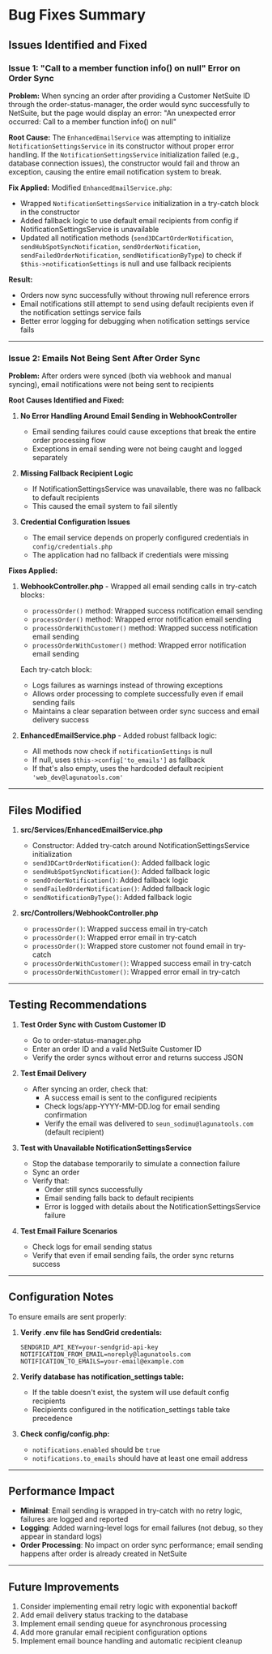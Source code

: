 # Bug Fixes Summary

## Issues Identified and Fixed

### Issue 1: "Call to a member function info() on null" Error on Order Sync

**Problem:**
When syncing an order after providing a Customer NetSuite ID through the order-status-manager, the order would sync successfully to NetSuite, but the page would display an error: "An unexpected error occurred: Call to a member function info() on null"

**Root Cause:**
The `EnhancedEmailService` was attempting to initialize `NotificationSettingsService` in its constructor without proper error handling. If the `NotificationSettingsService` initialization failed (e.g., database connection issues), the constructor would fail and throw an exception, causing the entire email notification system to break.

**Fix Applied:**
Modified `EnhancedEmailService.php`:
- Wrapped `NotificationSettingsService` initialization in a try-catch block in the constructor
- Added fallback logic to use default email recipients from config if NotificationSettingsService is unavailable
- Updated all notification methods (`send3DCartOrderNotification`, `sendHubSpotSyncNotification`, `sendOrderNotification`, `sendFailedOrderNotification`, `sendNotificationByType`) to check if `$this->notificationSettings` is null and use fallback recipients

**Result:**
- Orders now sync successfully without throwing null reference errors
- Email notifications still attempt to send using default recipients even if the notification settings service fails
- Better error logging for debugging when notification settings service fails

---

### Issue 2: Emails Not Being Sent After Order Sync

**Problem:**
After orders were synced (both via webhook and manual syncing), email notifications were not being sent to recipients

**Root Causes Identified and Fixed:**

1. **No Error Handling Around Email Sending in WebhookController**
   - Email sending failures could cause exceptions that break the entire order processing flow
   - Exceptions in email sending were not being caught and logged separately

2. **Missing Fallback Recipient Logic**
   - If NotificationSettingsService was unavailable, there was no fallback to default recipients
   - This caused the email system to fail silently

3. **Credential Configuration Issues**
   - The email service depends on properly configured credentials in `config/credentials.php`
   - The application had no fallback if credentials were missing

**Fixes Applied:**

1. **WebhookController.php** - Wrapped all email sending calls in try-catch blocks:
   - `processOrder()` method: Wrapped success notification email sending
   - `processOrder()` method: Wrapped error notification email sending  
   - `processOrderWithCustomer()` method: Wrapped success notification email sending
   - `processOrderWithCustomer()` method: Wrapped error notification email sending

   Each try-catch block:
   - Logs failures as warnings instead of throwing exceptions
   - Allows order processing to complete successfully even if email sending fails
   - Maintains a clear separation between order sync success and email delivery success

2. **EnhancedEmailService.php** - Added robust fallback logic:
   - All methods now check if `notificationSettings` is null
   - If null, uses `$this->config['to_emails']` as fallback
   - If that's also empty, uses the hardcoded default recipient `'web_dev@lagunatools.com'`

---

## Files Modified

1. **src/Services/EnhancedEmailService.php**
   - Constructor: Added try-catch around NotificationSettingsService initialization
   - `send3DCartOrderNotification()`: Added fallback logic
   - `sendHubSpotSyncNotification()`: Added fallback logic
   - `sendOrderNotification()`: Added fallback logic
   - `sendFailedOrderNotification()`: Added fallback logic
   - `sendNotificationByType()`: Added fallback logic

2. **src/Controllers/WebhookController.php**
   - `processOrder()`: Wrapped success email in try-catch
   - `processOrder()`: Wrapped error email in try-catch
   - `processOrder()`: Wrapped store customer not found email in try-catch
   - `processOrderWithCustomer()`: Wrapped success email in try-catch
   - `processOrderWithCustomer()`: Wrapped error email in try-catch

---

## Testing Recommendations

1. **Test Order Sync with Custom Customer ID**
   - Go to order-status-manager.php
   - Enter an order ID and a valid NetSuite Customer ID
   - Verify the order syncs without error and returns success JSON

2. **Test Email Delivery**
   - After syncing an order, check that:
     - A success email is sent to the configured recipients
     - Check logs/app-YYYY-MM-DD.log for email sending confirmation
     - Verify the email was delivered to `seun_sodimu@lagunatools.com` (default recipient)

3. **Test with Unavailable NotificationSettingsService**
   - Stop the database temporarily to simulate a connection failure
   - Sync an order
   - Verify that:
     - Order still syncs successfully
     - Email sending falls back to default recipients
     - Error is logged with details about the NotificationSettingsService failure

4. **Test Email Failure Scenarios**
   - Check logs for email sending status
   - Verify that even if email sending fails, the order sync returns success

---

## Configuration Notes

To ensure emails are sent properly:

1. **Verify .env file has SendGrid credentials:**
   ```
   SENDGRID_API_KEY=your-sendgrid-api-key
   NOTIFICATION_FROM_EMAIL=noreply@lagunatools.com
   NOTIFICATION_TO_EMAILS=your-email@example.com
   ```

2. **Verify database has notification_settings table:**
   - If the table doesn't exist, the system will use default config recipients
   - Recipients configured in the notification_settings table take precedence

3. **Check config/config.php:**
   - `notifications.enabled` should be `true`
   - `notifications.to_emails` should have at least one email address

---

## Performance Impact

- **Minimal**: Email sending is wrapped in try-catch with no retry logic, failures are logged and reported
- **Logging**: Added warning-level logs for email failures (not debug, so they appear in standard logs)
- **Order Processing**: No impact on order sync performance; email sending happens after order is already created in NetSuite

---

## Future Improvements

1. Consider implementing email retry logic with exponential backoff
2. Add email delivery status tracking to the database
3. Implement email sending queue for asynchronous processing
4. Add more granular email recipient configuration options
5. Implement email bounce handling and automatic recipient cleanup